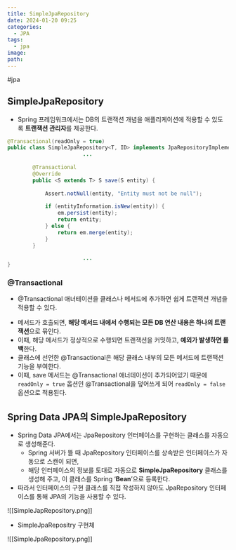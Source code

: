 ```yaml
---
title: SimpleJpaRepository
date: 2024-01-20 09:25
categories:
  - JPA
tags:
  - jpa
image: 
path:
---
```

#jpa 

## SimpleJpaRepository
+ Spring 프레임워크에서는 DB의 트랜잭션 개념을 애플리케이션에 적용할 수 있도록 **트랜잭션 관리자**를 제공한다.

```java
@Transactional(readOnly = true)
public class SimpleJpaRepository<T, ID> implements JpaRepositoryImplementation<T, ID> {
						...
			
		@Transactional
		@Override
		public <S extends T> S save(S entity) {
		
			Assert.notNull(entity, "Entity must not be null");
		
			if (entityInformation.isNew(entity)) {
				em.persist(entity);
				return entity;
			} else {
				return em.merge(entity);
			}
		}

						...
}
```
### @Transactional
- @Transactional 애너테이션을 클래스나 메서드에 추가하면 쉽게 트랜잭션 개념을 적용할 수 있다.
+ 메서드가 호출되면, **해당 메서드 내에서 수행되는 모든 DB 연산 내용은 하나의 트랜잭션**으로 묶인다.
+ 이때, 해당 메서드가 정상적으로 수행되면 트랜잭션을 커밋하고, **예외가 발생하면 롤백**한다.
+ 클래스에 선언한 @Transactional은 해당 클래스 내부의 모든 메서드에 트랜잭션 기능을 부여한다.
+ 이때, save 메서드는 @Transactional 애너테이션이 추가되어있기 때문에 `readOnly = true` 옵션인 @Transactional을 덮어쓰게 되어 `readOnly = false` 옵션으로 적용된다.

## Spring Data JPA의 SimpleJpaRepository
- Spring Data JPA에서는 JpaRepository 인터페이스를 구현하는 클래스를 자동으로 생성해준다.
    - Spring 서버가 뜰 때 JpaRepository 인터페이스를 상속받은 인터페이스가 자동으로 스캔이 되면,
    - 해당 인터페이스의 정보를 토대로 자동으로 **SimpleJpaRepository** 클래스를 생성해 주고, 이 클래스를 Spring ‘**Bean**’으로 등록한다.
- 따라서 인터페이스의 구현 클래스를 직접 작성하지 않아도 JpaRepository 인터페이스를 통해 JPA의 기능을 사용할 수 있다.

![[SimpleJapRepository.png]]

+ SimpleJpaRepositry 구현체

![[SimpleJpaRepository.png]]